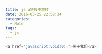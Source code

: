 ```yaml
---
title: js a链接不跳转 
date: 2016-03-25 22:58:34
categories:
  - Note
tags:
  - js
---
```


``` js
<a href="javascript:void(0);">关于我们</a>
```